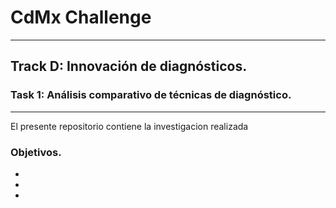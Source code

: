 # CdMx Challenge
-------
## Track D: Innovación de diagnósticos.
### Task 1: Análisis comparativo de técnicas de diagnóstico.
-------
El presente repositorio contiene la investigacion realizada 

### Objetivos.
-
-
- 
